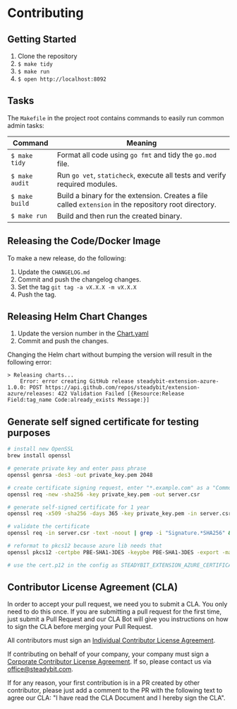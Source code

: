 # Contributing

## Getting Started

1. Clone the repository
2. `$ make tidy`
3. `$ make run`
4. `$ open http://localhost:8092`

## Tasks

The `Makefile` in the project root contains commands to easily run common admin tasks:

| Command        | Meaning                                                                                               |
|----------------|-------------------------------------------------------------------------------------------------------|
| `$ make tidy`  | Format all code using `go fmt` and tidy the `go.mod` file.                                            |
| `$ make audit` | Run `go vet`, `staticheck`, execute all tests and verify required modules.                            |
| `$ make build` | Build a binary for the extension. Creates a file called `extension` in the repository root directory. |
| `$ make run`   | Build and then run the created binary.                                                                |

## Releasing the Code/Docker Image

To make a new release, do the following:

 1. Update the `CHANGELOG.md`
 2. Commit and push the changelog changes.
 3. Set the tag `git tag -a vX.X.X -m vX.X.X`
 4. Push the tag.

## Releasing Helm Chart Changes

 1. Update the version number in the [Chart.yaml](./charts/steadybit-extension-azure/Chart.yaml)
 2. Commit and push the changes.

Changing the Helm chart without bumping the version will result in the following error:

```
> Releasing charts...
    Error: error creating GitHub release steadybit-extension-azure-1.0.0: POST https://api.github.com/repos/steadybit/extension-azure/releases: 422 Validation Failed [{Resource:Release Field:tag_name Code:already_exists Message:}]
```

## Generate self signed certificate for testing purposes

```sh
# install new OpenSSL
brew install openssl

# generate private key and enter pass phrase
openssl genrsa -des3 -out private_key.pem 2048

# create certificate signing request, enter "*.example.com" as a "Common Name", leave "challenge password" blank
openssl req -new -sha256 -key private_key.pem -out server.csr

# generate self-signed certificate for 1 year
openssl req -x509 -sha256 -days 365 -key private_key.pem -in server.csr -out server.pem

# validate the certificate
openssl req -in server.csr -text -noout | grep -i "Signature.*SHA256" && echo "All is well" || echo "This certificate doesn't work in 2017! You must update OpenSSL to generate a widely-compatible certificate"

# reformat to pkcs12 because azure lib needs that
openssl pkcs12 -certpbe PBE-SHA1-3DES -keypbe PBE-SHA1-3DES -export -macalg sha1 -out cert.p12 -in server.pem -inkey private_key.pem

# use the cert.p12 in the config as STEADYBIT_EXTENSION_AZURE_CERTIFICATE_LOCATION
```

## Contributor License Agreement (CLA)

In order to accept your pull request, we need you to submit a CLA. You only need to do this once. If you are submitting a pull request for the first time, just submit a Pull Request and our CLA Bot will give you instructions on how to sign the CLA before merging your Pull Request.

All contributors must sign an [Individual Contributor License Agreement](https://github.com/steadybit/.github/blob/main/.github/cla/individual-cla.md).

If contributing on behalf of your company, your company must sign a [Corporate Contributor License Agreement](https://github.com/steadybit/.github/blob/main/.github/cla/corporate-cla.md). If so, please contact us via office@steadybit.com.

If for any reason, your first contribution is in a PR created by other contributor, please just add a comment to the PR
with the following text to agree our CLA: "I have read the CLA Document and I hereby sign the CLA".
